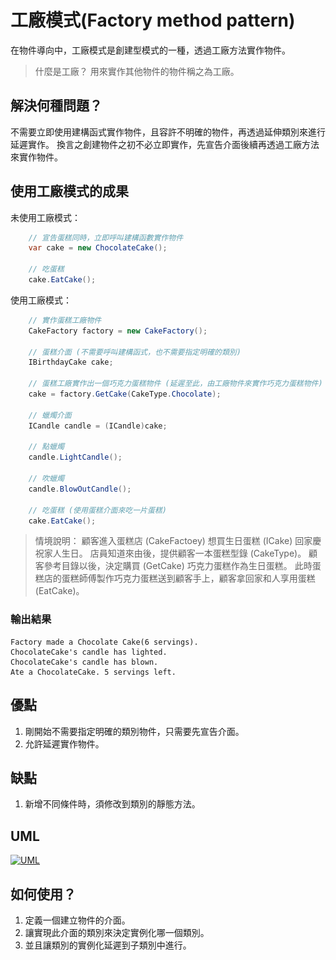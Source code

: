 # 工廠模式(Factory method pattern)

在物件導向中，工廠模式是創建型模式的一種，透過工廠方法實作物件。

> 什麼是工廠？
> 用來實作其他物件的物件稱之為工廠。

## 解決何種問題？

不需要立即使用建構函式實作物件，且容許不明確的物件，再透過延伸類別來進行延遲實作。
換言之創建物件之初不必立即實作，先宣告介面後續再透過工廠方法來實作物件。

## 使用工廠模式的成果

未使用工廠模式：

```csharp
    // 宣告蛋糕同時，立即呼叫建構函數實作物件
    var cake = new ChocolateCake();

    // 吃蛋糕
    cake.EatCake();
```

使用工廠模式：

```csharp
    // 實作蛋糕工廠物件
    CakeFactory factory = new CakeFactory();

    // 蛋糕介面 (不需要呼叫建構函式，也不需要指定明確的類別)
    IBirthdayCake cake;

    // 蛋糕工廠實作出一個巧克力蛋糕物件 (延遲至此，由工廠物件來實作巧克力蛋糕物件)
    cake = factory.GetCake(CakeType.Chocolate);

    // 蠟燭介面
    ICandle candle = (ICandle)cake;
    
    // 點蠟燭
    candle.LightCandle();
    
    // 吹蠟燭
    candle.BlowOutCandle();

    // 吃蛋糕 (使用蛋糕介面來吃一片蛋糕)
    cake.EatCake();
```

> 情境說明：
> 顧客進入蛋糕店 (CakeFactoey) 想買生日蛋糕 (ICake) 回家慶祝家人生日。
> 店員知道來由後，提供顧客一本蛋糕型錄 (CakeType)。
> 顧客參考目錄以後，決定購買 (GetCake) 巧克力蛋糕作為生日蛋糕。
> 此時蛋糕店的蛋糕師傅製作巧克力蛋糕送到顧客手上，顧客拿回家和人享用蛋糕 (EatCake)。

### 輸出結果

```shell
Factory made a Chocolate Cake(6 servings).
ChocolateCake's candle has lighted. 
ChocolateCake's candle has blown. 
Ate a ChocolateCake. 5 servings left.
```

## 優點

1. 剛開始不需要指定明確的類別物件，只需要先宣告介面。
2. 允許延遲實作物件。

## 缺點

1. 新增不同條件時，須修改到類別的靜態方法。

## UML

[![UML](\../../../images/W3sDesign_Factory_Method_Design_Pattern_UML.jpg "W3sDesign_Factory_Method_Design_Pattern_UML")](https://en.wikipedia.org/wiki/Factory_method_pattern#/media/File:W3sDesign_Factory_Method_Design_Pattern_UML.jpg)

## 如何使用？

1. 定義一個建立物件的介面。
2. 讓實現此介面的類別來決定實例化哪一個類別。
3. 並且讓類別的實例化延遲到子類別中進行。
